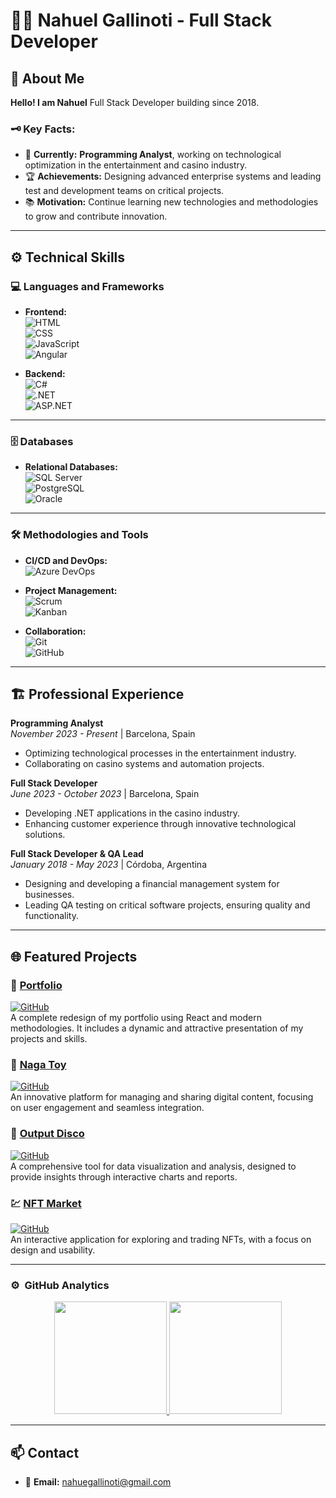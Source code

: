 # 👨‍💻 **Nahuel Gallinoti** - Full Stack Developer  

## 🌟 **About Me**  

**Hello! I am Nahuel**
Full Stack Developer building since 2018.

### 🗝️ **Key Facts:**  
- 💼 **Currently:** **Programming Analyst**, working on technological optimization in the entertainment and casino industry.  
- 🏆 **Achievements:** Designing advanced enterprise systems and leading test and development teams on critical projects.  
- 📚 **Motivation:** Continue learning new technologies and methodologies to grow and contribute innovation.  

---

## ⚙️ **Technical Skills**  

### 💻 **Languages and Frameworks**  
- **Frontend:**  
  ![HTML](https://img.shields.io/badge/-HTML5-E34F26?style=flat-square&logo=html5&logoColor=white)  
  ![CSS](https://img.shields.io/badge/-CSS3-1572B6?style=flat-square&logo=css3&logoColor=white)  
  ![JavaScript](https://img.shields.io/badge/-JavaScript-F7DF1E?style=flat-square&logo=javascript&logoColor=black)  
  ![Angular](https://img.shields.io/badge/-Angular-DD0031?style=flat-square&logo=angular&logoColor=white)  

- **Backend:**  
  ![C#](https://img.shields.io/badge/-C%23-239120?style=flat-square&logo=c-sharp&logoColor=white)  
  ![.NET](https://img.shields.io/badge/-.NET-512BD4?style=flat-square&logo=dotnet&logoColor=white)  
  ![ASP.NET](https://img.shields.io/badge/-ASP.NET-512BD4?style=flat-square&logo=dotnet&logoColor=white)  

---

### 🗄️ **Databases**
- **Relational Databases:**  
  ![SQL Server](https://img.shields.io/badge/-SQL%20Server-F8DC75?style=flat-square&logo=microsoft-sql-server&logoColor=black)  
  ![PostgreSQL](https://img.shields.io/badge/-PostgreSQL-336791?style=flat-square&logo=postgresql&logoColor=white)  
  ![Oracle](https://img.shields.io/badge/-Oracle-F80000?style=flat-square&logo=oracle&logoColor=white)  

---

### 🛠️ **Methodologies and Tools**  

- **CI/CD and DevOps:**  
  ![Azure DevOps](https://img.shields.io/badge/-Azure%20DevOps-0078D4?style=flat-square&logo=azuredevops&logoColor=white)
  
- **Project Management:**  
  ![Scrum](https://img.shields.io/badge/-Scrum-6DB33F?style=flat-square&logo=scrumalliance&logoColor=white)  
  ![Kanban](https://img.shields.io/badge/-Kanban-007ACC?style=flat-square&logo=kanban&logoColor=white)  

- **Collaboration:**  
  ![Git](https://img.shields.io/badge/-Git-F05032?style=flat-square&logo=git&logoColor=white)  
  ![GitHub](https://img.shields.io/badge/-GitHub-181717?style=flat-square&logo=github&logoColor=white)  

---



## 🏗️ **Professional Experience**  
 
**Programming Analyst**  
_November 2023 - Present_ | Barcelona, Spain  
- Optimizing technological processes in the entertainment industry.  
- Collaborating on casino systems and automation projects.  

**Full Stack Developer**  
_June 2023 - October 2023_ | Barcelona, Spain  
- Developing .NET applications in the casino industry.  
- Enhancing customer experience through innovative technological solutions.  

**Full Stack Developer & QA Lead**  
_January 2018 - May 2023_ | Córdoba, Argentina  
- Designing and developing a financial management system for businesses.  
- Leading QA testing on critical software projects, ensuring quality and functionality.  

---

## 🌐 **Featured Projects**  

### 🎨 [Portfolio](http://portfolio-rework-rouge.vercel.app/)  
[![GitHub](https://img.shields.io/badge/GitHub-Portfolio-blue?logo=github)](https://github.com/nahuegallinoti/portfolio-rework)  
A complete redesign of my portfolio using React and modern methodologies. It includes a dynamic and attractive presentation of my projects and skills.  

### 🤖 [Naga Toy](https://naga-toy.vercel.app/)  
[![GitHub](https://img.shields.io/badge/GitHub-NagaToy-blue?logo=github)](https://github.com/nahuegallinoti/naga-toy)  
An innovative platform for managing and sharing digital content, focusing on user engagement and seamless integration.  

### 🪩 [Output Disco](http://output-club.vercel.app/)  
[![GitHub](https://img.shields.io/badge/GitHub-Output-blue?logo=github)](https://github.com/nahuegallinoti/output)  
A comprehensive tool for data visualization and analysis, designed to provide insights through interactive charts and reports.  

### 💹 [NFT Market](https://github.com/nahuegallinoti/nft-market-react)
[![GitHub](https://img.shields.io/badge/GitHub-NFTMarket-blue?logo=github)](https://github.com/nahuegallinoti/nft-market-react)  
An interactive application for exploring and trading NFTs, with a focus on design and usability.  

---

### ⚙️ &nbsp;GitHub Analytics

<p align="center">
<a href="https://github.com/nahuegallinoti">
  <img height="180em" src="https://github-readme-stats-eight-theta.vercel.app/api?username=nahuegallinoti&show_icons=true&theme=algolia&include_all_commits=true&count_private=true"/>
  <img height="180em" src="https://github-readme-stats-eight-theta.vercel.app/api/top-langs/?username=nahuegallinoti&layout=compact&langs_count=8&theme=algolia"/>
</a>
</p>

---

## 📫 **Contact**  

- 📧 **Email:** [nahuegallinoti@gmail.com](mailto:nahuegallinoti@gmail.com)  
